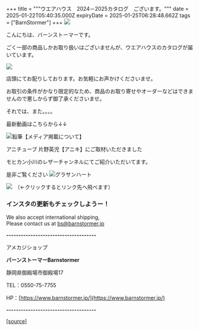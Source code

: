 +++
title = """ウエアハウス　2024－2025カタログ　ございます。"""
date = 2025-01-22T05:40:35.000Z
expiryDate = 2025-01-25T06:28:48.662Z
tags = ["BarnStormer"]
+++
[![](https://stat.ameba.jp/user_images/20231023/16/barnstormer-go/b2/03/p/o0420015015354743273.png)](https://ameblo.jp/barnstormer-go/entry-12825670498.html)

こんにちは、バーンストーマーです。

ごく一部の商品しかお取り扱いはございませんが、ウエアハウスのカタログが届いています。

[![](https://stat.ameba.jp/user_images/20250122/14/barnstormer-go/73/27/j/o0466070015535899417.jpg)](https://stat.ameba.jp/user_images/20250122/14/barnstormer-go/73/27/j/o0466070015535899417.jpg)

店頭にてお配りしております。お気軽にお声かけくださいませ。

お取引の条件がかなり限定的なため、商品のお取り寄せやオーダーなどはできませんので悪しからず御了承くださいませ。

それでは、また。。。。

最新動画はこちらから↓↓

![鉛筆](https://stat100.ameba.jp/blog/ucs/img/char/char3/519.png)【メディア掲載について】

アニチューブ 片野英児【アニキ】にご取材いただきました

モヒカン小川のレザーチャンネルにてご紹介いただいてます。

是非ご覧ください ![グラサンハート](https://stat100.ameba.jp/blog/ucs/img/char/char3/148.png)

[![](https://stat.ameba.jp/user_images/20230412/16/barnstormer-go/6a/23/p/o0108010815269242493.png)](https://www.instagram.com/barnstormer_daily/)　（←クリックするとリンク先へ飛べます）

### インスタの更新もチェックしようー！

We also accept international shipping,  
Please contact us at bs@barnstormer.jp

**\-------------------------------------**

アメカジショップ

**バーンストーマーBarnstormer**

静岡県御殿場市御殿場17

TEL：0550-75-7755

HP：[https://www.barnstormer.jp/](https://www.barnstormer.jp/)

**\-------------------------------------**

[[source]](https://ameblo.jp/barnstormer-go/entry-12883431796.html)
